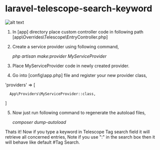 # laravel-telescope-search-keyword

![alt text](https://greelogix.com/laravel-telescope-search-keyword.png)

1. In [app] directory place custom controller code in following path [app\Overrides\Telescope\EntryController.php]
2. Create a service provider using following command,

    *php artisan make:provider MyServiceProvider*
    
3. Place MyServiceProvider code in newly created provider.
4. Go into [config\app.php] file and register your new provider class,

 'providers' => [
 
      App\Providers\MyServiceProvider::class,
 ]
 
5. Now just run following command to regenerate the autoload files,

    *composer dump-autoload*

Thats it! Now if you type a keyword in Telescope Tag search field it will retrieve all concerned entries, Note if you use ":" in the search box then it will behave like default #Tag Search.
